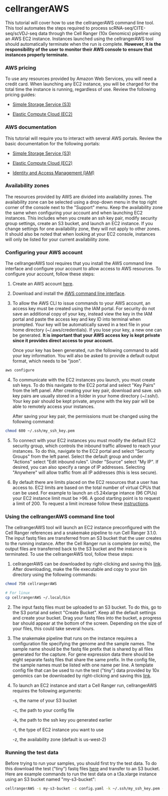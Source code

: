 # cellrangerAWS

This tutorial will cover how to use the cellrangerAWS command line tool. This
tool automates the steps required to process scRNA-seq/CITE-seq/scVDJ-seq data
through the Cell Ranger (10x Genomics) pipeline using an AWS EC2 instance.
Instances launched using the cellrangerAWS tool should automatically terminate
when the run is complete. **However, it is the responsibility of the user to 
monitor their AWS console to ensure that instances properly terminate.**

### AWS pricing

To use any resources provided by Amazon Web Services, you will need a credit
card. When launching any EC2 instance, you will be charged for the total time 
the instance is running, regardless of use. Review the following pricing guides:

* [Simple Storage Service (S3)](https://aws.amazon.com/s3/pricing/)

* [Elastic Compute Cloud (EC2)](https://aws.amazon.com/ec2/pricing/on-demand/)

### AWS documentation

This tutorial will require you to interact with several AWS portals. Review the
basic documentation for the following portals:

* [Simple Storage Service (S3)](https://docs.aws.amazon.com/AmazonS3/latest/gsg/GetStartedWithS3.html)

* [Elastic Compute Cloud (EC2)](https://docs.aws.amazon.com/AWSEC2/latest/UserGuide/concepts.html)

* [Identity and Access Management (IAM)](https://docs.aws.amazon.com/IAM/latest/UserGuide/introduction.html)

### Availability zones

The resources provided by AWS are divided into availability zones. The
availability zone can be selected using a drop-down menu in the top right
corner of the console next to the "Support" menu. Keep the availability zone the
same when configuring your account and when launching EC2 instances. This 
includes when you create an ssh key pair, modify security group settings, create
an S3 bucket, and launch an EC2 instance. If you change settings for one 
availability zone, they will not apply to other zones. It should also be noted
that when looking at your EC2 console, instances will only be listed for your
current availability zone.

### Configuring your AWS account

The cellrangerAWS tool requires that you install the AWS command line interface
and configure your account to allow access to AWS resources. To configure your
account, follow these steps:

1. Create an AWS account [here](https://aws.amazon.com/console/).

2. Download and install the [AWS command line interface](https://aws.amazon.com/cli/).

3. To allow the AWS CLI to issue commands to your AWS account, an access key
must be created using the IAM portal. For security do not save an additional
copy of your key, instead view the key in the IAM portal and paste the access
key and key ID into terminal when prompted. Your key will be automatically saved
in a text file in your home directory (~/.aws/credentials). If you lose your
key, a new one can be generated. **It is important that your AWS access key is
kept private since it provides direct access to your account.**

	Once your key has been generated, run the following command to add your
key information. You will also be asked to provide a default output format,
which needs to be "json".

``` bash
aws configure
```

4. To communicate with the EC2 instances you launch, you must create ssh keys. 
To do this navigate to the EC2 portal and select "Key Pairs" from the left
panel. After creating your key pair, download and save. ssh key pairs are usually
stored in a folder in your home directory (~/.ssh/). Your key pair should be
kept private, anyone with the key pair will be able to remotely access your
instances. 

	After saving your key pair, the permissions must be changed using the
following command:

``` bash
chmod 600 ~/.ssh/my_ssh_key.pem
```

5. To connect with your EC2 instances you must modify the default EC2 security
group, which controls the inbound traffic allowed to reach your instances. To do
this, navigate to the EC2 portal and select "Security Groups" from the left
panel. Select the default group and under "Actions" select "Edit inbound rules".
Under "Source" select "My IP". If desired, you can also specify a range of IP
addresses. Selecting "Anywhere" will allow traffic from all IP addresses (this
is less secure).

6. By default there are limits placed on the EC2 resources that a user has
access to. EC2 limits are based on the total number of virtual CPUs that
can be used. For example to launch an c5.24xlarge intance (96 CPUs) your EC2
instance limit must be >96. A good starting point is to request a limit of 200.
To request a limit increase follow these [instructions](https://aws.amazon.com/premiumsupport/knowledge-center/ec2-instance-limit/).

### Using the cellrangerAWS command line tool

The cellrangerAWS tool will launch an EC2 instance preconfigured with the Cell 
Ranger references and a snakemake pipeline to run Cell Ranger 3.1.0. The input
fastq files are transferred from an S3 bucket that the user creates to the
running instance. After the Cell Ranger run is complete (or exits), the output
files are transferred back to the S3 bucket and the instance is terminated. To
use the cellrangerAWS tool, follow these steps:

1. cellrangerAWS can be downloaded by right-clicking and saving this
[link](https://github.com/rnabioco/cellrangerAWS/raw/master/cellrangerAWS).
After downloading, make the file executable and copy to your bin directory using
the following commands:

``` bash
chmod 750 cellrangerAWS

# For linux
cp cellrangerAWS ~/.local/bin
```

2. The input fastq files must be uploaded to an S3 bucket. To do this, go to the
S3 portal and select "Create Bucket". Keep all the default settings and create
your bucket. Drag your fastq files into the bucket, a progress bar should appear
at the bottom of the screen. Depending on the size of your files, this could
take several hours.

3. The snakemake pipeline that runs on the instance requires a configuration
file specifying the genome and the sample names. The sample name should be the
fastq file prefix that is shared by all files generated for the capture. For
gene expression data there should be eight separate fastq files that share the 
same prefix. In the config file, the sample names must be listed with one name
per line. A template config file that can be used to run the test ("tiny") data
provided by 10x genomics can be downloaded by right-clicking and saving this
[link](https://github.com/rnabioco/cellrangerAWS/raw/master/PIPELINE/config.yaml).

4. To launch an EC2 instance and start a Cell Ranger run, cellrangerAWS
requires the following arguments:

	-s, the name of your S3 bucket

	-c, the path to your config file

	-k, the path to the ssh key you generated earlier

	-t, the type of EC2 instance you want to use

	-z, the availability zone (default is us-west-2)

### Running the test data

Before trying to run your samples, you should first try the test data. To do
this download the test ("tiny") fastq files
[here](https://github.com/rnabioco/cellrangerAWS/tree/master/DATA/tiny_data)
and transfer to an S3 bucket. Here are example commands to run the test data
on a t3a.xlarge instance using an S3 bucket named "my-s3-bucket":

``` bash
cellrangerAWS -s my-s3-bucket -c config.yaml -k ~/.ssh/my_ssh_key.pem -t t3a.xlarge
```

